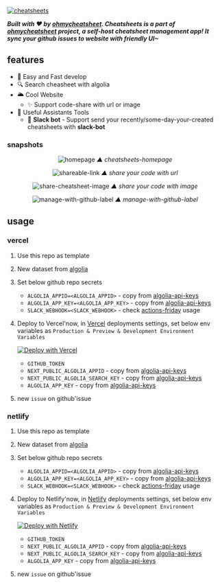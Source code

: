 [![cheatsheets](https://user-images.githubusercontent.com/6839576/139080815-b8e556a0-fcca-41d0-83a1-0faffaa42be1.png)](https://github.com/ohmycheatsheet/cheatsheets)

***Built with ❤️ by [ohmycheatsheet](https://github.com/ohmycheatsheet/cheatsheets). Cheatsheets is a part of [ohmycheatsheet]() project, a self-host cheatsheet management app! It sync your github issues to website with friendly UI~***

## features

- 🚀 Easy and Fast develop
- 🔍 Search cheasheet with algolia
- 🌥️ Cool Website
  - ✨ Support code-share with url or image
- 🤖 Useful Assistants Tools
  - 📩 **Slack bot** - Support send your recently/some-day-your-created cheatsheets with **slack-bot**


### snapshots

<div align='center'>

![homepage](https://user-images.githubusercontent.com/6839576/142011320-168a96ac-f0b3-48fe-bca5-9e98efc83c2c.png)
*▲ cheatsheets-homepage*

</div>

<div align='center'>

![shareable-link](https://user-images.githubusercontent.com/6839576/142010587-20d213c9-fe1c-419b-968d-d26a920c039e.png)
*▲ share your code with url*

</div>

<div align='center'>

![share-cheatsheet-image](https://user-images.githubusercontent.com/6839576/142010804-2874e69a-f2e2-401c-8965-4cf98b5b1263.png)
*▲ share your code with image*

</div>

<div align='center'>

![manage-with-github-label](https://user-images.githubusercontent.com/6839576/142011083-57b835b8-e7ee-4f64-973d-62c6487b9689.png)
*▲ manage-with-github-label*

</div>

## usage

### vercel

1. Use this repo as template
2. New dataset from [algolia](https://www.algolia.com/)
3. Set below github repo secrets

     - `ALGOLIA_APPID=<ALGOLIA_APPID>` - copy from [algolia-api-keys](https://www.algolia.com/account/api-keys)
     - `ALGOLIA_APP_KEY=<ALGOLIA_APP_KEY>` - copy from [algolia-api-keys](https://www.algolia.com/account/api-keys)
     - `SLACK_WEBHOOK=<SLACK_WEBHOOK>` - check [actions-friday](https://github.com/ohmycheatsheet/actions-friday) usage

4. Deploy to Vercel'now, in [Vercel](https://vercel.com/) deployments settings, set below env variables as `Production & Preview & Development Environment Variables`
    
    [![Deploy with Vercel](https://vercel.com/button)](https://vercel.com)

    - `GITHUB_TOKEN`
    - `NEXT_PUBLIC_ALGOLIA_APPID` - copy from [algolia-api-keys](https://www.algolia.com/account/api-keys)
    - `NEXT_PUBLIC_ALGOLIA_SEARCH_KEY` - copy from [algolia-api-keys](https://www.algolia.com/account/api-keys)
    - `ALGOLIA_APP_KEY` - copy from [algolia-api-keys](https://www.algolia.com/account/api-keys)

5. new `issue` on github'issue

### netlify

1. Use this repo as template
2. New dataset from [algolia](https://www.algolia.com/)
3. Set below github repo secrets

     - `ALGOLIA_APPID=<ALGOLIA_APPID>` - copy from [algolia-api-keys](https://www.algolia.com/account/api-keys)
     - `ALGOLIA_APP_KEY=<ALGOLIA_APP_KEY>` - copy from [algolia-api-keys](https://www.algolia.com/account/api-keys)
     - `SLACK_WEBHOOK=<SLACK_WEBHOOK>` - check [actions-friday](https://github.com/ohmycheatsheet/actions-friday) usage

4. Deploy to Netlify'now, in [Netlify](https://vercel.com/) deployments settings, set below env variables as `Production & Preview & Development Environment Variables`
    
    [![Deploy with Netlify](https://vercel.com/button)](https://app.netlify.com/)

    - `GITHUB_TOKEN`
    - `NEXT_PUBLIC_ALGOLIA_APPID` - copy from [algolia-api-keys](https://www.algolia.com/account/api-keys)
    - `NEXT_PUBLIC_ALGOLIA_SEARCH_KEY` - copy from [algolia-api-keys](https://www.algolia.com/account/api-keys)
    - `ALGOLIA_APP_KEY` - copy from [algolia-api-keys](https://www.algolia.com/account/api-keys)

5. new `issue` on github'issue